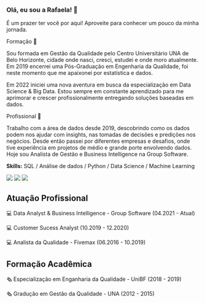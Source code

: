### Olá, eu sou a Rafaela! 👋

É um prazer ter você por aqui! Aproveite para conhecer um pouco da minha jornada.

Formação 📜

Sou formada em Gestão da Qualidade pelo Centro Universitário UNA de Belo Horizonte, cidade onde nasci, cresci, estudei e onde moro atualmente. Em 2019 encerrei uma Pós-Graduação em Engenharia da Qualidade, foi neste momento que me apaixonei por estatística e dados. 

Em 2022 iniciei uma nova aventura em busca da especialização em Data Science & Big Data. Estou sempre em constante aprendizado para me aprimorar e crescer profissionalmente entregando soluções baseadas em dados. 

Profissional 🏢 

Trabalho com a área de dados desde 2019, descobrindo como os dados podem nos ajudar com insights, nas tomadas de decisões e predições nos negócios. Desde então passei por diferentes empresas e desafios, onde tive experiência em projetos de médio e grande porte envolvendo dados. Hoje sou Analista de Gestão e Business Intelligence na Group Software.

**Skills:** SQL / Análise de dados / Python / Data Science / Machine Learning

<div dir="auto"> 
  <a href="https://instagram.com/rafaelarc" rel="nofollow"><img src="https://camo.githubusercontent.com/acaa286597b43c96dc02b69b90de15a65c52063e31835b763a061cc815f64bac/68747470733a2f2f696d672e736869656c64732e696f2f62616467652f2d496e7374616772616d2d2532334534343035463f7374796c653d666f722d7468652d6261646765266c6f676f3d696e7374616772616d266c6f676f436f6c6f723d7768697465" data-canonical-src="https://img.shields.io/badge/-Instagram-%23E4405F?style=for-the-badge&amp;logo=instagram&amp;logoColor=white" style="max-width: 100%;"></a>
 	<a href="https://www.twitch.tv/lelarc" rel="nofollow"><img src="https://camo.githubusercontent.com/ec779aec0f1b6eaa5d10682a8fb54c96525e9074461254165f4e7d4295f7d4d7/68747470733a2f2f696d672e736869656c64732e696f2f62616467652f5477697463682d3931343646463f7374796c653d666f722d7468652d6261646765266c6f676f3d747769746368266c6f676f436f6c6f723d7768697465" data-canonical-src="https://img.shields.io/badge/Twitch-9146FF?style=for-the-badge&amp;logo=twitch&amp;logoColor=white" style="max-width: 100%;"></a>
  <a href="https://www.linkedin.com/in/rafaelarc/" rel="nofollow"><img src="https://camo.githubusercontent.com/c00f87aeebbec37f3ee0857cc4c20b21fefde8a96caf4744383ebfe44a47fe3f/68747470733a2f2f696d672e736869656c64732e696f2f62616467652f2d4c696e6b6564496e2d2532333030373742353f7374796c653d666f722d7468652d6261646765266c6f676f3d6c696e6b6564696e266c6f676f436f6c6f723d7768697465" data-canonical-src="https://img.shields.io/badge/-LinkedIn-%230077B5?style=for-the-badge&amp;logo=linkedin&amp;logoColor=white" style="max-width: 100%;"></a> 
</div>

## Atuação Profissional

💻 Data Analyst & Business Intelligence - Group Software (04.2021 - Atual)

💻 Customer Sucess Analyst (10.2019 - 12.2020)

💻 Analista da Qualidade - Fivemax (06.2016 - 10.2019)

## Formação Acadêmica

🗞️ Especialização em Enganharia da Qualidade - UniBF (2018 - 2019)

🗞️ Gradução em Gestão da Qualidade - UNA (2012 - 2015)
